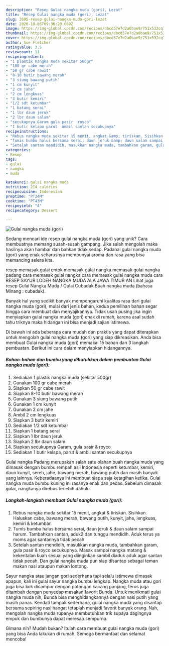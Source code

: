 ```yaml
---
description: "Resep Gulai nangka muda (gori), Lezat"
title: "Resep Gulai nangka muda (gori), Lezat"
slug: 3695-resep-gulai-nangka-muda-gori-lezat
date: 2020-10-06T09:36:20.089Z
image: https://img-global.cpcdn.com/recipes/dbcd57e7d2a0bae9/751x532cq70/gulai-nangka-muda-gori-foto-resep-utama.jpg
thumbnail: https://img-global.cpcdn.com/recipes/dbcd57e7d2a0bae9/751x532cq70/gulai-nangka-muda-gori-foto-resep-utama.jpg
cover: https://img-global.cpcdn.com/recipes/dbcd57e7d2a0bae9/751x532cq70/gulai-nangka-muda-gori-foto-resep-utama.jpg
author: Sue Fletcher
ratingvalue: 3.5
reviewcount: 11
recipeingredient:
- "1 plastik nangka muda sekitar 500gr"
- "100 gr cabe merah"
- "50 gr cabe rawit"
- "8-10 butir bawang merah"
- "3 siung bawang putih"
- "1 cm kunyit"
- "2 cm jahe"
- "2 cm lengkuas"
- "3 butir kemiri"
- "1/2 sdt ketumbar"
- "1 batang serai"
- "1 lbr daun jeruk"
- "2 lbr daun salam"
- "secukupnya Garam gula pasir  royco"
- "1 butir kelapa parut  ambil santan secukupnya"
recipeinstructions:
- "Rebus nangka muda sekitar 15 menit, angkat &amp; tiriskan. Sisihkan. Haluskan cabe, bawang merah, bawang putih, kunyit, jahe, lengkuas, kemiri &amp; ketumbar."
- "Tumis bumbu halus bersama serai, daun jeruk &amp; daun salam sampai harum. Tambahkan santan, aduk2 dan tunggu mendidih. Aduk terus ya moms agar santannya tidak pecah"
- "Setelah santan mendidih, masukkan nangka muda, tambahkan garam, gula pasir &amp; royco secukupnya. Masak sampai nangka matang &amp; kekentalan kuah sesuai yang diinginkan sambil diaduk aduk agar santan tidak pecah. Dan gulai nangka muda pun siap disantap sebagai teman makan nasi ataupun makan lontong."
categories:
- Resep
tags:
- gulai
- nangka
- muda

katakunci: gulai nangka muda 
nutrition: 214 calories
recipecuisine: Indonesian
preptime: "PT24M"
cooktime: "PT43M"
recipeyield: "4"
recipecategory: Dessert

---
```



![Gulai nangka muda (gori)](https://img-global.cpcdn.com/recipes/dbcd57e7d2a0bae9/751x532cq70/gulai-nangka-muda-gori-foto-resep-utama.jpg)

Sedang mencari ide resep gulai nangka muda (gori) yang unik? Cara membuatnya memang susah-susah gampang. Jika salah mengolah maka hasilnya akan hambar dan bahkan tidak sedap. Padahal gulai nangka muda (gori) yang enak seharusnya mempunyai aroma dan rasa yang bisa memancing selera kita.

resep memasak gulai entok memasak gulai nangka memasak gulai nangka padang cara memasak gulai nangka cara memasak gulai nangka muda cara RESEP SAYUR LODEH NANGKA MUDA ALA JAWA TIMUR AN Lihat juga resep Gulai Nangka Muda / Gulai Cubadak Buah nangka muda (bahasa Minang : cubadak).

Banyak hal yang sedikit banyak mempengaruhi kualitas rasa dari gulai nangka muda (gori), mulai dari jenis bahan, kedua pemilihan bahan segar hingga cara membuat dan menyajikannya. Tidak usah pusing jika ingin menyiapkan gulai nangka muda (gori) enak di rumah, karena asal sudah tahu triknya maka hidangan ini bisa menjadi sajian istimewa.


Di bawah ini ada beberapa cara mudah dan praktis yang dapat diterapkan untuk mengolah gulai nangka muda (gori) yang siap dikreasikan. Anda bisa membuat Gulai nangka muda (gori) memakai 15 bahan dan 3 langkah pembuatan. Berikut ini cara dalam menyiapkan hidangannya.

<!--inarticleads1-->

##### Bahan-bahan dan bumbu yang dibutuhkan dalam pembuatan Gulai nangka muda (gori):

1. Sediakan 1 plastik nangka muda (sekitar 500gr)
1. Gunakan 100 gr cabe merah
1. Siapkan 50 gr cabe rawit
1. Siapkan 8-10 butir bawang merah
1. Gunakan 3 siung bawang putih
1. Gunakan 1 cm kunyit
1. Gunakan 2 cm jahe
1. Ambil 2 cm lengkuas
1. Siapkan 3 butir kemiri
1. Sediakan 1/2 sdt ketumbar
1. Siapkan 1 batang serai
1. Siapkan 1 lbr daun jeruk
1. Siapkan 2 lbr daun salam
1. Siapkan secukupnya Garam, gula pasir &amp; royco
1. Sediakan 1 butir kelapa, parut &amp; ambil santan secukupnya


Gulai nangka Padang merupakan salah satu olahan buah nangka muda yang dimasak dengan bumbu rempah asli Indonesia seperti ketumbar, kemiri, daun kunyit, sereh, jahe, bawang merah, bawang putih dan masih banyak yang lainnya. Keberadaanya ini membuat siapa saja ketagihan ketika. Gulai nangka muda bumbu kuning ini rasanya enak dan pedas. Sebelum dimasak gulai, nangkanya direbus terlebih dahulu. 

<!--inarticleads2-->

##### Langkah-langkah membuat Gulai nangka muda (gori):

1. Rebus nangka muda sekitar 15 menit, angkat &amp; tiriskan. Sisihkan. Haluskan cabe, bawang merah, bawang putih, kunyit, jahe, lengkuas, kemiri &amp; ketumbar.
1. Tumis bumbu halus bersama serai, daun jeruk &amp; daun salam sampai harum. Tambahkan santan, aduk2 dan tunggu mendidih. Aduk terus ya moms agar santannya tidak pecah
1. Setelah santan mendidih, masukkan nangka muda, tambahkan garam, gula pasir &amp; royco secukupnya. Masak sampai nangka matang &amp; kekentalan kuah sesuai yang diinginkan sambil diaduk aduk agar santan tidak pecah. Dan gulai nangka muda pun siap disantap sebagai teman makan nasi ataupun makan lontong.


Sayur nangka atau jangan gori sederhana tapi selalu istimewa dimasak apapun, kali ini gulai sayur nangka bumbu lengkap. Nangka muda atau gori juga bisa kok dicampur dengan potongan kacang panjang, terus juga ditambah dengan penyedap masakan favorit Bunda. Untuk menikmati gulai nangka muda nih, Bunda bisa menghidangkannya dengan nasi putih yang masih panas. Kendati tampak sederhana, gulai nangka muda yang disantap bersama sepiring nasi hangat tetaplah menjadi favorit banyak orang. Nah, mengolah nangka muda rupanya membutuhkan trik supaya dagingnya empuk dan bumbunya dapat meresap sempurna. 

Gimana nih? Mudah bukan? Itulah cara membuat gulai nangka muda (gori) yang bisa Anda lakukan di rumah. Semoga bermanfaat dan selamat mencoba!
